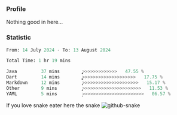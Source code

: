 ### Profile 

Nothing good in here...

### Statistic
<!--START_SECTION:waka-->

```python
From: 14 July 2024 - To: 13 August 2024

Total Time: 1 hr 19 mins

Java         37 mins         ̡͎͎͎͎͎͎͎͎͎͎͎>>>>>>>>>>>>>   47.55 %
Dart         14 mins         ͎͎͎͎͚>>>>>>>>>>>>>>>>>>>>   17.75 %
Markdown     12 mins         ͎͎͎̞>>>>>>>>>>>>>>>>>>>>>   15.17 %
Other        9 mins          ̡͎͎>>>>>>>>>>>>>>>>>>>>>>   11.53 %
YAML         5 mins          ͎̝>>>>>>>>>>>>>>>>>>>>>>>   06.57 %
```

<!--END_SECTION:waka-->

If you love snake eater here the snake 
<picture>
  <source media="(prefers-color-scheme: dark)" srcset="https://github.com/pradana4648/pradana4648/blob/c0566a83ca6ea5f2e46bab00e717c4c82b4b5c4c/github-contribution-grid-snake-dark.svg" />
  <source media="(prefers-color-scheme: light)" srcset="https://github.com/pradana4648/pradana4648/blob/c0566a83ca6ea5f2e46bab00e717c4c82b4b5c4c/github-contribution-grid-snake.svg" />
  <img alt="github-snake" src="https://github.com/pradana4648/pradana4648/blob/c0566a83ca6ea5f2e46bab00e717c4c82b4b5c4c/github-contribution-grid-snake.svg" />
</picture>
